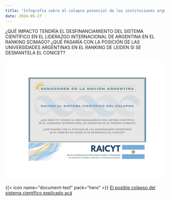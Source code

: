 ```yaml
---
title: "Infografía sobre el colapso potencial de las instituciones argentinas en los rankings internacionales Scimago y Leiden"
date: 2024-05-27
---
```


¿QUÉ IMPACTO TENDRÍA EL DESFINANCIAMIENTO DEL SISTEMA CIENTÍFICO EN EL LIDERAZGO INTERNACIONAL DE ARGENTINA EN EL RANKING SCIMAGO?
¿QUÉ PASARÍA CON LA POSICIÓN DE LAS UNIVERSIDADES ARGENTINAS EN EL RANKING DE LEIDEN SI SE DESMANTELA EL CONICET?

![Foto infografia](featured.jpg)

{{< icon name="document-text" pack="hero" >}} [El posible colapso del sistema científico explicado acá](INFOGRAFIA.pdf)


